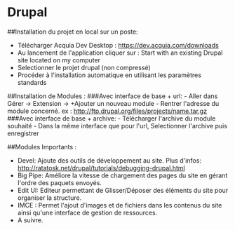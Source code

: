 # Drupal

##Installation du projet en local sur un poste:
  - Télécharger Acquia Dev Desktop : https://dev.acquia.com/downloads
  - Au lancement de l'application cliquer sur : Start with an existing Drupal site located on my computer
  - Selectionner le projet drupal (non compressé)
  - Procéder à l'installation automatique en utilisant les paramètres standards

##Installation de Modules : 
  ###Avec interface de base + url:
    - Aller dans Gérer -> Extension -> +Ajouter un nouveau module
    - Rentrer l'adresse du module concerné. ex : http://ftp.drupal.org/files/projects/name.tar.gz
  ###Avec interface de base + archive:
    - Télécharger l'archive du module souhaité
    - Dans la même interface que pour l'url, Selectionner l'archive puis enregistrer

##Modules Importants :
  - Devel: Ajoute des outils de développement au site. Plus d'infos: http://ratatosk.net/drupal/tutorials/debugging-drupal.html
  - Big Pipe: Améliore la vitesse de chargement des pages du site en gérant l'ordre des paquets envoyés.
  - Edit UI: Editeur permettant de Glisser/Déposer des éléments du site pour organiser la structure.
  - IMCE : Permet l'ajout d'images et de fichiers dans les contenus du site ainsi qu'une interface de gestion de ressources.
  - A suivre.
